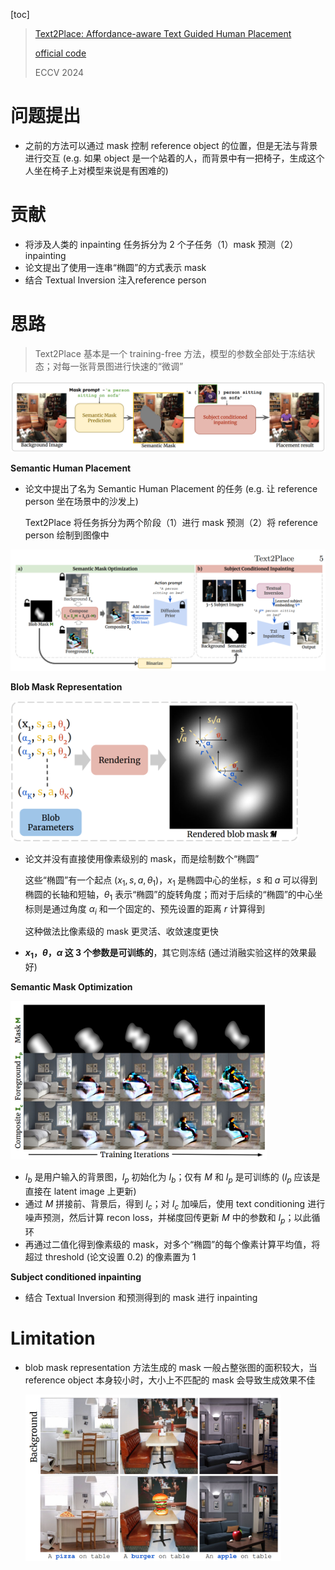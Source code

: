 [toc]

> [Text2Place: Affordance-aware Text Guided Human Placement](https://arxiv.org/abs/2407.15446)
>
> [official code](https://github.com/Harsh-Gupta9897/Text2Place)
>
> ECCV 2024

# 问题提出

- 之前的方法可以通过 mask 控制 reference object 的位置，但是无法与背景进行交互 (e.g. 如果 object 是一个站着的人，而背景中有一把椅子，生成这个人坐在椅子上对模型来说是有困难的)



# 贡献

- 将涉及人类的 inpainting 任务拆分为 2 个子任务（1）mask 预测（2）inpainting
- 论文提出了使用一连串“椭圆”的方式表示 mask
- 结合 Textual Inversion 注入reference person



# 思路

> Text2Place 基本是一个 training-free 方法，模型的参数全部处于冻结状态；对每一张背景图进行快速的“微调”

<img src="assets/image-20250627013133063.png" alt="image-20250627013133063" style="zoom:50%;" />

**Semantic Human Placement**

- 论文中提出了名为 Semantic Human Placement 的任务 (e.g. 让 reference person 坐在场景中的沙发上)

  Text2Place 将任务拆分为两个阶段（1）进行 mask 预测（2）将 reference person 绘制到图像中

<img src="assets/image-20250627013720322.png" alt="image-20250627013720322" style="zoom:60%;" />

**Blob Mask Representation**

<img src="assets/image-20250627014625753.png" alt="image-20250627014625753" style="zoom:45%;" />

- 论文并没有直接使用像素级别的 mask，而是绘制数个“椭圆”

  这些“椭圆”有一个起点 $(x_1,s,a,\theta_1)$，$x_1$ 是椭圆中心的坐标，$s$ 和 $a$ 可以得到椭圆的长轴和短轴，$\theta_1$ 表示“椭圆”的旋转角度；而对于后续的“椭圆”的中心坐标则是通过角度 $\alpha_i$ 和一个固定的、预先设置的距离 $r$ 计算得到

  这种做法比像素级的 mask 更灵活、收敛速度更快

- **$x_1$，$\theta$，$\alpha$ 这 3 个参数是可训练的**，其它则冻结 (通过消融实验这样的效果最好)

**Semantic Mask Optimization**

<img src="assets/image-20250627020648128.png" alt="image-20250627020648128" style="zoom:40%;" />

- $I_b$ 是用户输入的背景图，$I_p$ 初始化为 $I_b$；仅有 $M$ 和 $I_p$ 是可训练的 ($I_p$ 应该是直接在 latent image 上更新)
- 通过 $M$ 拼接前、背景后，得到 $I_c$；对 $I_c$ 加噪后，使用 text conditioning 进行噪声预测，然后计算 recon loss，并梯度回传更新 $M$ 中的参数和 $I_p$；以此循环
- 再通过二值化得到像素级的 mask，对多个“椭圆”的每个像素计算平均值，将超过 threshold (论文设置 0.2) 的像素置为 1

**Subject conditioned inpainting**

- 结合 Textual Inversion 和预测得到的 mask 进行 inpainting 



# Limitation

- blob mask representation 方法生成的 mask 一般占整张图的面积较大，当 reference object 本身较小时，大小上不匹配的 mask 会导致生成效果不佳

  <img src="assets/image-20250627003629053.png" alt="image-20250627003629053" style="zoom: 40%;" />
